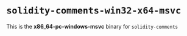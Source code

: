 # `solidity-comments-win32-x64-msvc`

This is the **x86_64-pc-windows-msvc** binary for `solidity-comments`
